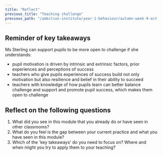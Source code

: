 ```yaml
---
title: "Reflect"
previous_title: "Teaching challenge"
previous_path: "/ambition-institute/year-1-behaviour/autumn-week-9-ect-teaching-challenge"
---
```


## Reminder of key takeaways

Ms Sterling can support pupils to be more open to challenge if she
understands:

- pupil motivation is driven by intrinsic and extrinsic factors, prior experiences and perceptions of success
- teachers who give pupils experiences of success build not only motivation but also resilience and belief in their ability to succeed
- teachers with knowledge of how pupils learn can better balance challenge and support and promote pupil success, which makes them open to challenge

## Reflect on the following questions

1. What did you see in this module that you already do or have seen in other classrooms?
2. What do you feel is the gap between your current practice and what you have seen in this module?
3. Which of the 'key takeaways' do you need to focus on? Where and when might you try to apply them to your teaching?

